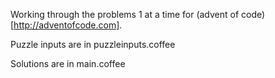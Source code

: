 Working through the problems 1 at a time for (advent of code)[http://adventofcode.com]. 

Puzzle inputs are in puzzleinputs.coffee

Solutions are in main.coffee